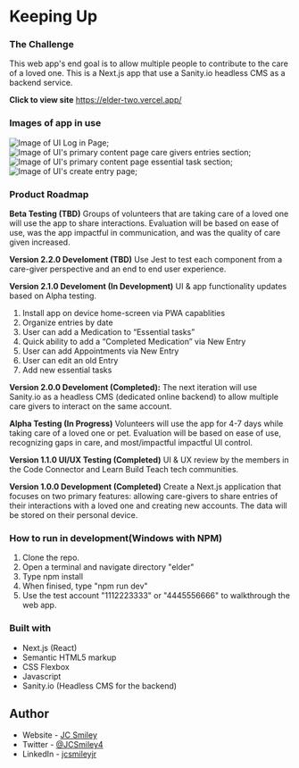 # Keeping Up

### The Challenge
This web app's end goal is to allow multiple people to contribute to the care of a loved one. This is a Next.js app that use a Sanity.io headless CMS as a backend service. 

**Click to view site** https://elder-two.vercel.app/

### Images of app in use
![Image of UI Log in Page](/src/app/README-images/log-in.PNG);
![Image of UI's primary content page care givers entries section](/src/app/README-images/entries.PNG);
![Image of UI's primary content page essential task section](/src/app/README-images/essential-tasks-2.PNG);
![Image of UI's create entry page](/src/app/README-images/create-entry.PNG);

### Product Roadmap

**Beta Testing (TBD)** Groups of volunteers that are taking care of a loved one will use the app to share interactions. Evaluation will be based on ease of use, was the app impactful in communication, and was the quality of care given increased. 

**Version 2.2.0 Develoment (TBD)** Use Jest to test each component from a care-giver perspective and an end to end user experience. 

**Version 2.1.0 Develoment (In Development)** UI & app functionality updates based on Alpha testing.
1. Install app on device home-screen via PWA capablities
2. Organize entries by date
3. User can add a Medication to “Essential tasks”
4. Quick ability to add a “Completed Medication” via New Entry
5. User can add Appointments via New Entry
6. User can edit an old Entry
7. Add new essential tasks

**Version 2.0.0 Develoment (Completed):** The next iteration will use Sanity.io as a headless CMS (dedicated online backend) to allow multiple care givers to interact on the same account. 

**Alpha Testing (In Progress)** Volunteers will use the app for 4-7 days while taking care of a loved one or pet. Evaluation will be based on ease of use, recognizing gaps in care, and most/impactful impactful UI control. 

**Version 1.1.0 UI/UX Testing (Completed)** UI & UX review by the members in the Code Connector and Learn Build Teach tech communities. 

**Version 1.0.0 Development (Completed)** Create a Next.js application that focuses on two primary features: allowing care-givers to share entries of their interactions with a loved one and creating new accounts. The data will be stored on their personal device. 


### How to run in development(Windows with NPM)
1. Clone the repo.
2. Open a terminal and navigate directory "elder"
3. Type npm install
4. When finised, type "npm run dev"
5. Use the test account "1112223333" or "4445556666" to walkthrough the web app.


### Built with
- Next.js (React)
- Semantic HTML5 markup
- CSS Flexbox
- Javascript 
- Sanity.io (Headless CMS for the backend)

## Author
- Website - [JC Smiley](https://www.jcsmileyjr.com)
- Twitter - [@JCSmiley4](https://twitter.com/JCSmiley4)
- LinkedIn - [jcsmileyjr](https://www.linkedin.com/in/jcsmileyjr/)

